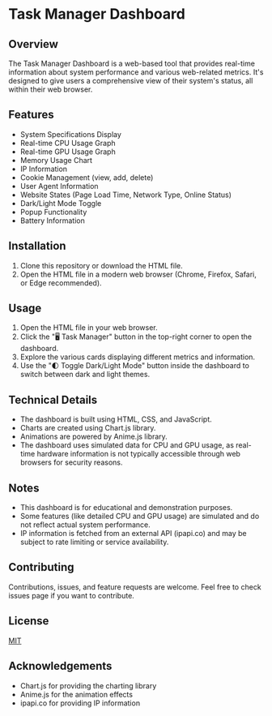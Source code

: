 # Task Manager Dashboard

## Overview
The Task Manager Dashboard is a web-based tool that provides real-time information about system performance and various web-related metrics. It's designed to give users a comprehensive view of their system's status, all within their web browser.
## Features
- System Specifications Display
- Real-time CPU Usage Graph
- Real-time GPU Usage Graph
- Memory Usage Chart
- IP Information
- Cookie Management (view, add, delete)
- User Agent Information
- Website States (Page Load Time, Network Type, Online Status)
- Dark/Light Mode Toggle
- Popup Functionality
- Battery Information

## Installation
1. Clone this repository or download the HTML file.
2. Open the HTML file in a modern web browser (Chrome, Firefox, Safari, or Edge recommended).

## Usage
1. Open the HTML file in your web browser.
2. Click the "🖥️ Task Manager" button in the top-right corner to open the dashboard.
3. Explore the various cards displaying different metrics and information.
4. Use the "🌓 Toggle Dark/Light Mode" button inside the dashboard to switch between dark and light themes.

## Technical Details
- The dashboard is built using HTML, CSS, and JavaScript.
- Charts are created using Chart.js library.
- Animations are powered by Anime.js library.
- The dashboard uses simulated data for CPU and GPU usage, as real-time hardware information is not typically accessible through web browsers for security reasons.

## Notes
- This dashboard is for educational and demonstration purposes.
- Some features (like detailed CPU and GPU usage) are simulated and do not reflect actual system performance.
- IP information is fetched from an external API (ipapi.co) and may be subject to rate limiting or service availability.

## Contributing
Contributions, issues, and feature requests are welcome. Feel free to check issues page if you want to contribute.

## License
[MIT](https://choosealicense.com/licenses/mit/)

## Acknowledgements
- Chart.js for providing the charting library
- Anime.js for the animation effects
- ipapi.co for providing IP information
